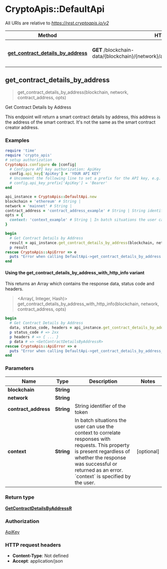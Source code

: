 # CryptoApis::DefaultApi

All URIs are relative to *https://rest.cryptoapis.io/v2*

| Method | HTTP request | Description |
| ------ | ------------ | ----------- |
| [**get_contract_details_by_address**](DefaultApi.md#get_contract_details_by_address) | **GET** /blockchain-data/{blockchain}/{network}/addresses/{contractAddress}/contract | Get Contract Details by Address |


## get_contract_details_by_address

> <GetContractDetailsByAddressR> get_contract_details_by_address(blockchain, network, contract_address, opts)

Get Contract Details by Address

This endpoint will return a smart contract details by address, this address is the address of the smart contract. It's not the same as the smart contract creator address.

### Examples

```ruby
require 'time'
require 'crypto_apis'
# setup authorization
CryptoApis.configure do |config|
  # Configure API key authorization: ApiKey
  config.api_key['ApiKey'] = 'YOUR API KEY'
  # Uncomment the following line to set a prefix for the API key, e.g. 'Bearer' (defaults to nil)
  # config.api_key_prefix['ApiKey'] = 'Bearer'
end

api_instance = CryptoApis::DefaultApi.new
blockchain = 'ethereum' # String | 
network = 'mainnet' # String | 
contract_address = 'contract_address_example' # String | String identifier of the token
opts = {
  context: 'context_example' # String | In batch situations the user can use the context to correlate responses with requests. This property is present regardless of whether the response was successful or returned as an error. `context` is specified by the user.
}

begin
  # Get Contract Details by Address
  result = api_instance.get_contract_details_by_address(blockchain, network, contract_address, opts)
  p result
rescue CryptoApis::ApiError => e
  puts "Error when calling DefaultApi->get_contract_details_by_address: #{e}"
end
```

#### Using the get_contract_details_by_address_with_http_info variant

This returns an Array which contains the response data, status code and headers.

> <Array(<GetContractDetailsByAddressR>, Integer, Hash)> get_contract_details_by_address_with_http_info(blockchain, network, contract_address, opts)

```ruby
begin
  # Get Contract Details by Address
  data, status_code, headers = api_instance.get_contract_details_by_address_with_http_info(blockchain, network, contract_address, opts)
  p status_code # => 2xx
  p headers # => { ... }
  p data # => <GetContractDetailsByAddressR>
rescue CryptoApis::ApiError => e
  puts "Error when calling DefaultApi->get_contract_details_by_address_with_http_info: #{e}"
end
```

### Parameters

| Name | Type | Description | Notes |
| ---- | ---- | ----------- | ----- |
| **blockchain** | **String** |  |  |
| **network** | **String** |  |  |
| **contract_address** | **String** | String identifier of the token |  |
| **context** | **String** | In batch situations the user can use the context to correlate responses with requests. This property is present regardless of whether the response was successful or returned as an error. &#x60;context&#x60; is specified by the user. | [optional] |

### Return type

[**GetContractDetailsByAddressR**](GetContractDetailsByAddressR.md)

### Authorization

[ApiKey](../README.md#ApiKey)

### HTTP request headers

- **Content-Type**: Not defined
- **Accept**: application/json

